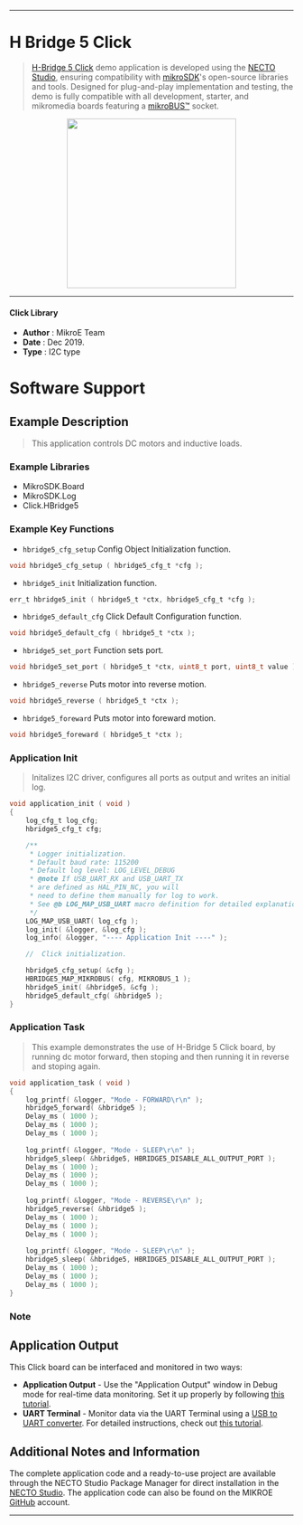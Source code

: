 
---
# H Bridge 5 Click

> [H-Bridge 5 Click](https://www.mikroe.com/?pid_product=MIKROE-3854) demo application is developed using
the [NECTO Studio](https://www.mikroe.com/necto), ensuring compatibility with [mikroSDK](https://www.mikroe.com/mikrosdk)'s
open-source libraries and tools. Designed for plug-and-play implementation and testing, the demo is fully compatible with
all development, starter, and mikromedia boards featuring a [mikroBUS&trade;](https://www.mikroe.com/mikrobus) socket.

<p align="center">
  <img src="https://www.mikroe.com/?pid_product=MIKROE-3854&image=1" height=300px>
</p>

---

#### Click Library

- **Author**        : MikroE Team
- **Date**          : Dec 2019.
- **Type**          : I2C type

# Software Support

## Example Description

> This application controls DC motors and inductive loads.

### Example Libraries

- MikroSDK.Board
- MikroSDK.Log
- Click.HBridge5

### Example Key Functions

- `hbridge5_cfg_setup` Config Object Initialization function. 
```c
void hbridge5_cfg_setup ( hbridge5_cfg_t *cfg );
``` 
 
- `hbridge5_init` Initialization function. 
```c
err_t hbridge5_init ( hbridge5_t *ctx, hbridge5_cfg_t *cfg );
```

- `hbridge5_default_cfg` Click Default Configuration function. 
```c
void hbridge5_default_cfg ( hbridge5_t *ctx );
```

- `hbridge5_set_port` Function sets port. 
```c
void hbridge5_set_port ( hbridge5_t *ctx, uint8_t port, uint8_t value );
```
 
- `hbridge5_reverse` Puts motor into reverse motion. 
```c
void hbridge5_reverse ( hbridge5_t *ctx );
```

- `hbridge5_foreward` Puts motor into foreward motion. 
```c
void hbridge5_foreward ( hbridge5_t *ctx );
```

### Application Init

> Initalizes I2C driver, configures all ports as output and writes an initial log.

```c
void application_init ( void )
{
    log_cfg_t log_cfg;
    hbridge5_cfg_t cfg;

    /** 
     * Logger initialization.
     * Default baud rate: 115200
     * Default log level: LOG_LEVEL_DEBUG
     * @note If USB_UART_RX and USB_UART_TX 
     * are defined as HAL_PIN_NC, you will 
     * need to define them manually for log to work. 
     * See @b LOG_MAP_USB_UART macro definition for detailed explanation.
     */
    LOG_MAP_USB_UART( log_cfg );
    log_init( &logger, &log_cfg );
    log_info( &logger, "---- Application Init ----" );

    //  Click initialization.

    hbridge5_cfg_setup( &cfg );
    HBRIDGE5_MAP_MIKROBUS( cfg, MIKROBUS_1 );
    hbridge5_init( &hbridge5, &cfg );
    hbridge5_default_cfg( &hbridge5 );
}
```

### Application Task

> This example demonstrates the use of H-Bridge 5 Click board, by running dc motor forward, then stoping and then running it in reverse and stoping again.

```c
void application_task ( void )
{
    log_printf( &logger, "Mode - FORWARD\r\n" );
    hbridge5_forward( &hbridge5 );
    Delay_ms ( 1000 );
    Delay_ms ( 1000 );
    Delay_ms ( 1000 );
    
    log_printf( &logger, "Mode - SLEEP\r\n" );
    hbridge5_sleep( &hbridge5, HBRIDGE5_DISABLE_ALL_OUTPUT_PORT );
    Delay_ms ( 1000 );
    Delay_ms ( 1000 );
    Delay_ms ( 1000 );
    
    log_printf( &logger, "Mode - REVERSE\r\n" );
    hbridge5_reverse( &hbridge5 );
    Delay_ms ( 1000 );
    Delay_ms ( 1000 );
    Delay_ms ( 1000 );
    
    log_printf( &logger, "Mode - SLEEP\r\n" );
    hbridge5_sleep( &hbridge5, HBRIDGE5_DISABLE_ALL_OUTPUT_PORT );
    Delay_ms ( 1000 );
    Delay_ms ( 1000 );
    Delay_ms ( 1000 );
}
```

### Note

## Application Output

This Click board can be interfaced and monitored in two ways:
- **Application Output** - Use the "Application Output" window in Debug mode for real-time data monitoring.
Set it up properly by following [this tutorial](https://www.youtube.com/watch?v=ta5yyk1Woy4).
- **UART Terminal** - Monitor data via the UART Terminal using
a [USB to UART converter](https://www.mikroe.com/click/interface/usb?interface*=uart,uart). For detailed instructions,
check out [this tutorial](https://help.mikroe.com/necto/v2/Getting%20Started/Tools/UARTTerminalTool).

## Additional Notes and Information

The complete application code and a ready-to-use project are available through the NECTO Studio Package Manager for 
direct installation in the [NECTO Studio](https://www.mikroe.com/necto). The application code can also be found on
the MIKROE [GitHub](https://github.com/MikroElektronika/mikrosdk_click_v2) account.

---
